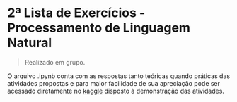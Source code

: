 <h1> 2ª Lista de Exercícios - Processamento de Linguagem Natural </h1>

  > Realizado em grupo.

O arquivo .ipynb conta com as respostas tanto teóricas quando práticas das atividades propostas e para maior facilidade de sua apreciação pode ser acessado diretamente no [kaggle](https://www.kaggle.com/code/mariagabrielareis/pln-pr-processamento) disposto à demonstração das atividades.
